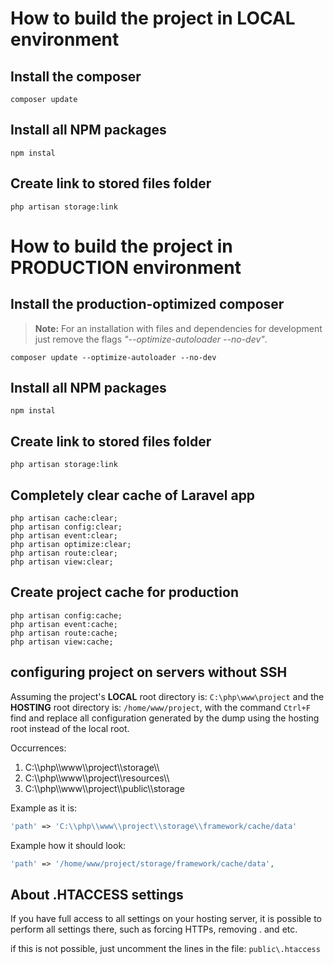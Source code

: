 # How to build the project in LOCAL environment

## Install the composer

```shell
composer update
```

## Install all NPM packages

```shell
npm instal
```

## Create link to stored files folder

```shell
php artisan storage:link
```

# How to build the project in PRODUCTION environment

## Install the production-optimized composer
>
> **Note:** For an installation with files and dependencies for development just remove the flags *"--optimize-autoloader --no-dev"*.

```shell
composer update --optimize-autoloader --no-dev
```

## Install all NPM packages

```shell
npm instal
```

## Create link to stored files folder

```shell
php artisan storage:link
```

## Completely clear cache of Laravel app

```shell
php artisan cache:clear;
php artisan config:clear;
php artisan event:clear;
php artisan optimize:clear;
php artisan route:clear;
php artisan view:clear;
```

## Create project cache for production

```shell
php artisan config:cache;
php artisan event:cache;
php artisan route:cache;
php artisan view:cache;
```

## configuring project on servers without SSH

Assuming the project's **LOCAL** root directory is: `C:\php\www\project` and the **HOSTING** root directory is: `/home/www/project`, with the command `Ctrl+F` find and replace all configuration generated by the dump using the hosting root instead of the local root.

Occurrences:

1. C:\\\php\\\www\\\project\\\storage\\\
2. C:\\\php\\\www\\\project\\\resources\\\
3. C:\\\php\\\www\\\project\\\public\\\storage

Example as it is:

```php
'path' => 'C:\\php\\www\\project\\storage\\framework/cache/data'
```

Example how it should look:

```php
'path' => '/home/www/project/storage/framework/cache/data',
```

## About .HTACCESS settings

If you have full access to all settings on your hosting server, it is possible to perform all settings there, such as forcing HTTPs, removing <WWW>. and etc.

if this is not possible, just uncomment the lines in the file: `public\.htaccess`
